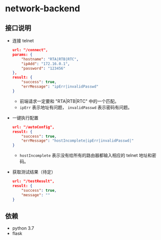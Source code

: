 # network-backend

## 接口说明

- 连接 telnet

  ```json
  url: "/connect",
  params: {
      "hostname": "RTA|RTB|RTC",
      "ipAdd": "172.16.0.1",
      "password": "123456"
  },
  result: {
      "success": true,
      "errMessage": "ipErr|invalidPasswd"
  }
  ```

  - 前端请求一定要和 "RTA|RTB|RTC" 中的一个匹配。
  - `ipErr` 表示地址有问题， `invalidPasswd` 表示密码有问题。

- 一键执行配置

  ```json
  url: "/autoConfig",
  result: {
      "success": true,
      "errMessage": "hostIncomplete|ipErr|invalidPasswd|" 
  }
  ```

  - `hostIncomplete` 表示没有给所有的路由器都输入相应的 telnet 地址和密码。

- 获取测试结果（待定）

  ```json
  url: "/testResult",
  result: {
      "success": true,
      "message": ""
  }
  ```

## 依赖

- python 3.7
- flask